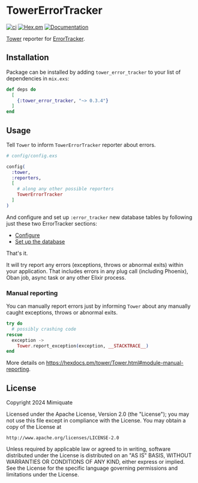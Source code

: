 # TowerErrorTracker

[![ci](https://github.com/mimiquate/tower_error_tracker/actions/workflows/ci.yml/badge.svg?branch=main)](https://github.com/mimiquate/tower_error_tracker/actions?query=branch%3Amain)
[![Hex.pm](https://img.shields.io/hexpm/v/tower_error_tracker.svg)](https://hex.pm/packages/tower_error_tracker)
[![Documentation](https://img.shields.io/badge/Documentation-purple.svg)](https://hexdocs.pm/tower_error_tracker)

[Tower](https://github.com/mimiquate/tower) reporter for [ErrorTracker](https://github.com/elixir-error-tracker/error-tracker).

## Installation

Package can be installed by adding `tower_error_tracker` to your list of dependencies in `mix.exs`:

```elixir
def deps do
  [
    {:tower_error_tracker, "~> 0.3.4"}
  ]
end
```

## Usage

Tell `Tower` to inform `TowerErrorTracker` reporter about errors.

```elixir
# config/config.exs

config(
  :tower,
  :reporters,
  [
    # along any other possible reporters
    TowerErrorTracker
  ]
)
```

And configure and set up `:error_tracker` new database tables by following just these two ErrorTracker sections:

- [Configure](https://github.com/elixir-error-tracker/error-tracker/blob/main/guides/Getting%20Started.md#configuring-errortracker)
- [Set up the database](https://github.com/elixir-error-tracker/error-tracker/blob/main/guides/Getting%20Started.md#setting-up-the-database)


That's it.

It will try report any errors (exceptions, throws or abnormal exits) within your application. That includes errors in
any plug call (including Phoenix), Oban job, async task or any other Elixir process.

### Manual reporting

You can manually report errors just by informing `Tower` about any manually caught exceptions, throws or abnormal exits.


```elixir
try do
  # possibly crashing code
rescue
  exception ->
    Tower.report_exception(exception, __STACKTRACE__)
end
```

More details on https://hexdocs.pm/tower/Tower.html#module-manual-reporting.

## License

Copyright 2024 Mimiquate

Licensed under the Apache License, Version 2.0 (the "License");
you may not use this file except in compliance with the License.
You may obtain a copy of the License at

    http://www.apache.org/licenses/LICENSE-2.0

Unless required by applicable law or agreed to in writing, software
distributed under the License is distributed on an "AS IS" BASIS,
WITHOUT WARRANTIES OR CONDITIONS OF ANY KIND, either express or implied.
See the License for the specific language governing permissions and
limitations under the License.
